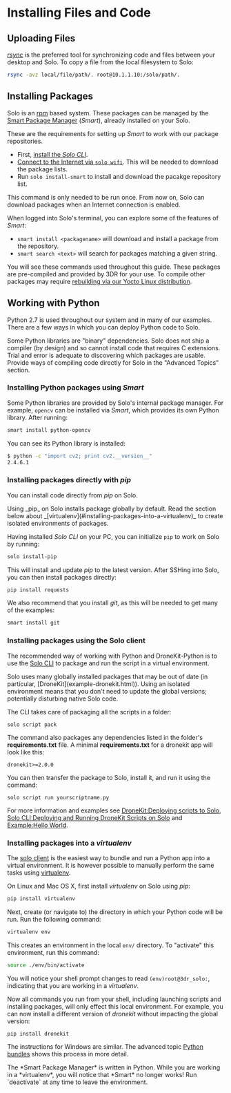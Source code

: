 # Installing Files and Code

## Uploading Files

*[rsync](https://en.wikipedia.org/wiki/Rsync)* is the preferred tool for synchronizing code and files between your desktop and Solo. To copy a file from the local filesystem to Solo:

<div class="host-code"></div>

```sh
rsync -avz local/file/path/. root@10.1.1.10:/solo/path/. 
```

## Installing Packages

Solo is an [rpm](http://www.rpm.org/) based system. These packages can be managed by the [Smart Package Manager](http://labix.org/smart/) (*Smart*), already installed on your Solo.

These are the requirements for setting up *Smart* to work with our package repositories.

* First, [install the *Solo CLI*](starting-utils.html).
* [Connect to the Internet via `solo wifi`](starting-utils.html#connecting-solo-to-the-internet). This will be needed to download the package lists.
* Run `solo install-smart` to install and download the pacakge repository list.

This command is only needed to be run once. From now on, Solo can download packages when an Internet connection is enabled.

When logged into Solo's terminal, you can explore some of the features of *Smart*:

* `smart install <packagename>` will download and install a package from the repository.
* `smart search <text>` will search for packages matching a given string.

You will see these commands used throughout this guide. These packages are pre-compiled and provided by 3DR for your use. To compile other packages may require [rebuilding via our Yocto Linux distribution](advanced-linux.html).


## Working with Python

Python 2.7 is used throughout our system and in many of our examples. There are a few ways in which you can deploy Python code to Solo.

<aside class="note">
Some Python libraries are "binary" dependencies. Solo does not ship a compiler (by design) and so cannot install code that requires C extensions. Trial and error is adequate to discovering which packages are usable.
</aside>

<aside class="todo">
Provide ways of compiling code directly for Solo in the "Advanced Topics" section.
</aside>


### Installing Python packages using *Smart*

Some Python libraries are provided by Solo's internal package manager. For example, `opencv` can be installed via *Smart*, which provides its own Python library. After running:

```sh
smart install python-opencv
```

You can see its Python library is installed:

```sh
$ python -c "import cv2; print cv2.__version__"
2.4.6.1
```

### Installing packages directly with _pip_

You can install code directly from *pip* on Solo. 

<aside class="note">
Using _pip_ on Solo installs package globally by default. Read the section below about _[virtualenv](#installing-packages-into-a-virtualenv)_ to create isolated environments of packages.
</aside>

Having installed *Solo CLI* on your PC, you can initialize `pip` to work on Solo by running:

<div class="host-code"></div>

```sh
solo install-pip
```

This will install and update *pip* to the latest version. After SSHing into Solo, you can then install packages directly:

```sh
pip install requests
```

We also recommend that you install _git_, as this will be needed to get many of the examples:

```sh
smart install git
```

### Installing packages using the Solo client

The recommended way of working with Python and DroneKit-Python is to use the
[Solo CLI](starting-utils.html#deployingrunning-dronekit-scripts-on-solo) 
to package and run the script in a virtual environment.

<aside class="note">
Solo uses many globally installed packages that may be out of date (in particular, [DroneKit](example-dronekit.html)). Using an isolated environment means that you don't need to update the global versions; potentially disturbing native Solo code.
</aside>

The CLI takes care of packaging all the scripts in a folder:

<div class="host-code"></div>

```
solo script pack
```

The command also packages any dependencies listed in the folder's **requirements.txt** file. A minimal
**requirements.txt** for a dronekit app will look like this:

<div class="any-code"></div>

```
dronekit>=2.0.0
```

You can then transfer the package to Solo, install it, and run it using the command:

<div class="host-code"></div>

```
solo script run yourscriptname.py
```

For more information and examples see [DroneKit:Deploying scripts to Solo](concept-dronekit.html#deploying-scripts-to-solo), [Solo CLI:Deploying and Running DroneKit Scripts on Solo](starting-utils.html#deployingrunning-dronekit-scripts-on-solo) 
and [Example:Hello World](example-helloworld.html).




### Installing packages into a _virtualenv_

The [solo client](#installing-packages-using-the-solo-client) is the easiest way to bundle and run
a Python app into a virtual environment. It is however possible to manually perform the same tasks
using [virtualenv](https://virtualenv.pypa.io/en/latest/).

On Linux and Mac OS X, first install _virtualenv_ on Solo using _pip_:

```sh
pip install virtualenv
```

Next, create (or navigate to) the directory in which your Python code will be run. Run the following command:

```sh
virtualenv env
```

This creates an environment in the local `env/` directory. To "activate" this environment, run this command:

```sh
source ./env/bin/activate
```

You will notice your shell prompt changes to read `(env)root@3dr_solo:`, indicating that you are working in a _virtualenv_.

Now all commands you run from your shell, including launching scripts and installing packages, will only effect this local environment. For example, you can now install a different version of *dronekit* without impacting the global version:

```sh
pip install dronekit
```

The instructions for Windows are similar. The advanced topic [Python bundles](advanced-python.html) shows this process in more detail.


<aside class="note">
The *Smart Package Manager* is written in Python. While you are working in a *virtualenv*, you will notice that *Smart* no longer works! Run `deactivate` at any time to leave the environment.
</aside>
